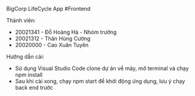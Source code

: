 BigCorp LifeCycle App #Frontend

Thành viên: 
- 20021341 - Đỗ Hoàng Hà - Nhóm trưởng
- 20021312 - Thân Hùng Cường
- 20020000 - Cao Xuân Tuyên

Hướng dẫn cài:
- Sử dụng Visual Studio Code clone dự án về máy, mở terminal và chạy npm install
- Sau khi cài xong, chạy npm start để khởi động ứng dụng, lưu ý chạy back end trước
